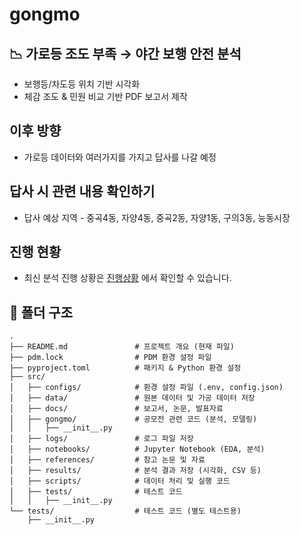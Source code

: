 # gongmo

## 📉 가로등 조도 부족 → 야간 보행 안전 분석

- 보행등/차도등 위치 기반 시각화
- 체감 조도 & 민원 비교 기반 PDF 보고서 제작

## 이후 방향
- 가로등 데이터와 여러가지를 가지고 답사를 나갈 예정

## 답사 시 관련 내용 확인하기
- 답사 예상 지역 - 중곡4동, 자양4동, 중곡2동, 자양1동, 구의3동, 능동시장

## 진행 현황

- 최신 분석 진행 상황은 [진행상황](./src/docs/progress.md) 에서 확인할 수 있습니다.


## 📂 폴더 구조  

```plaintext
.
├── README.md               # 프로젝트 개요 (현재 파일)
├── pdm.lock                # PDM 환경 설정 파일
├── pyproject.toml          # 패키지 & Python 환경 설정
├── src/
│   ├── configs/            # 환경 설정 파일 (.env, config.json)
│   ├── data/               # 원본 데이터 및 가공 데이터 저장
│   ├── docs/               # 보고서, 논문, 발표자료
│   ├── gongmo/             # 공모전 관련 코드 (분석, 모델링)
│   │   ├── __init__.py
│   ├── logs/               # 로그 파일 저장
│   ├── notebooks/          # Jupyter Notebook (EDA, 분석)
│   ├── references/         # 참고 논문 및 자료
│   ├── results/            # 분석 결과 저장 (시각화, CSV 등)
│   ├── scripts/            # 데이터 처리 및 실행 코드
│   ├── tests/              # 테스트 코드
│   │   ├── __init__.py
└── tests/                  # 테스트 코드 (별도 테스트용)
    ├── __init__.py
```
